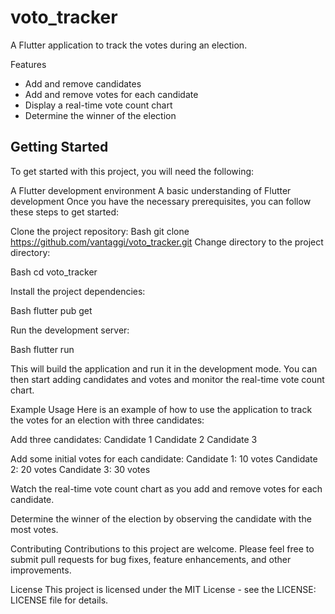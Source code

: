 # voto_tracker

A Flutter application to track the votes during an election.

Features

- Add and remove candidates
- Add and remove votes for each candidate
- Display a real-time vote count chart
- Determine the winner of the election

## Getting Started

To get started with this project, you will need the following:

A Flutter development environment
A basic understanding of Flutter development
Once you have the necessary prerequisites, you can follow these steps to get started:

Clone the project repository:
Bash
git clone https://github.com/vantaggi/voto_tracker.git
Change directory to the project directory:

Bash
cd voto_tracker

Install the project dependencies:

Bash
flutter pub get

Run the development server:

Bash
flutter run

This will build the application and run it in the development mode. You can then start adding
candidates and votes and monitor the real-time vote count chart.

Example Usage
Here is an example of how to use the application to track the votes for an election with three
candidates:

Add three candidates:
Candidate 1
Candidate 2
Candidate 3

Add some initial votes for each candidate:
Candidate 1: 10 votes
Candidate 2: 20 votes
Candidate 3: 30 votes

Watch the real-time vote count chart as you add and remove votes for each candidate.

Determine the winner of the election by observing the candidate with the most votes.

Contributing
Contributions to this project are welcome. Please feel free to submit pull requests for bug fixes,
feature enhancements, and other improvements.

License
This project is licensed under the MIT License - see the LICENSE: LICENSE file for details.

